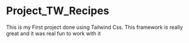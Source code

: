 # Project_TW_Recipes

This is my First project done using Tailwind Css. This framework is really great and it was real fun to work with it
